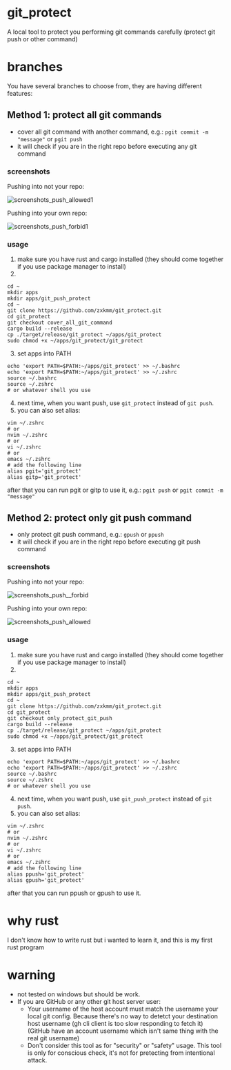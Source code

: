 # git_protect
A local tool to protect you performing git commands carefully (protect git push or other command)

# branches
You have several branches to choose from, they are having different features:

## Method 1: protect all git commands
- cover all git command with another command, e.g.: `pgit commit -m "message"` or `pgit push`
- it will check if you are in the right repo before executing any git command

### screenshots
Pushing into not your repo:

![screenshots_push_allowed1](https://github.com/zxkmm/git_push_protect/blob/main/tools/img_2.png?raw=true)


Pushing into your own repo:

![screenshots_push_forbid1](https://github.com/zxkmm/git_push_protect/blob/main/tools/img_3.png?raw=true)


### usage
1. make sure you have rust and cargo installed (they should come together if you use package manager to install)
2.
```
cd ~
mkdir apps
mkdir apps/git_push_protect
cd ~ 
git clone https://github.com/zxkmm/git_protect.git
cd git_protect
git checkout cover_all_git_command
cargo build --release
cp ./target/release/git_protect ~/apps/git_protect
sudo chmod +x ~/apps/git_protect/git_protect
```
3. set apps into PATH
```
echo 'export PATH=$PATH:~/apps/git_protect' >> ~/.bashrc
echo 'export PATH=$PATH:~/apps/git_protect' >> ~/.zshrc
source ~/.bashrc
source ~/.zshrc
# or whatever shell you use
```
4. next time, when you want push, use `git_protect` instead of `git push`.
5. you can also set alias:
```
vim ~/.zshrc
# or
nvim ~/.zshrc
# or
vi ~/.zshrc
# or
emacs ~/.zshrc
# add the following line
alias pgit='git_protect'
alias gitp='git_protect'
```
after that you can run pgit or gitp to use it, e.g.: `pgit push` or `pgit commit -m "message"`

## Method 2: protect only git push command
- only protect git push command, e.g.: `gpush` or `ppush`
- it will check if you are in the right repo before executing git push command

### screenshots
Pushing into not your repo:  

![screenshots_push__forbid](https://github.com/zxkmm/git_push_protect/blob/main/tools/img.png?raw=true)   


Pushing into your own repo:    

![screenshots_push_allowed](https://github.com/zxkmm/git_push_protect/blob/main/tools/img_1.png?raw=true)


### usage
1. make sure you have rust and cargo installed (they should come together if you use package manager to install)
2.
```
cd ~
mkdir apps
mkdir apps/git_push_protect
cd ~ 
git clone https://github.com/zxkmm/git_protect.git
cd git_protect
git checkout only_protect_git_push
cargo build --release
cp ./target/release/git_protect ~/apps/git_protect
sudo chmod +x ~/apps/git_protect/git_protect
```
3. set apps into PATH
```
echo 'export PATH=$PATH:~/apps/git_protect' >> ~/.bashrc
echo 'export PATH=$PATH:~/apps/git_protect' >> ~/.zshrc
source ~/.bashrc
source ~/.zshrc
# or whatever shell you use
```
4. next time, when you want push, use `git_push_protect` instead of `git push`.
5. you can also set alias:
```
vim ~/.zshrc
# or
nvim ~/.zshrc
# or
vi ~/.zshrc
# or
emacs ~/.zshrc
# add the following line
alias ppush='git_protect'
alias gpush='git_protect'
```
after that you can run ppush or gpush to use it.
# why rust
I don't know how to write rust but i wanted to learn it, and this is my first rust program

# warning
- not tested on windows but should be work.
- If you are GitHub or any other git host server user:
    - Your username of the host account must match the username your local git config. Because there's no way to detetct your destination host username (gh cli client is too slow responding to fetch it) (GitHub have an account username which isn't same thing with the real git username)
    - Don't consider this tool as for "security" or "safety" usage. This tool is only for conscious check, it's not for pretecting from intentional attack.
